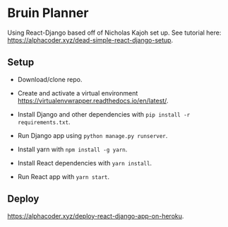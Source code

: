 # Bruin Planner
Using React-Django based off of Nicholas Kajoh set up. See tutorial here: https://alphacoder.xyz/dead-simple-react-django-setup.

## Setup
- Download/clone repo.
- Create and activate a virtual environment https://virtualenvwrapper.readthedocs.io/en/latest/. 
- Install Django and other dependencies with `pip install -r requirements.txt`.
- Run Django app using `python manage.py runserver`.

- Install yarn with `npm install -g yarn`.
- Install React dependencies with `yarn install`. 
- Run React app with `yarn start`.

## Deploy
https://alphacoder.xyz/deploy-react-django-app-on-heroku.
